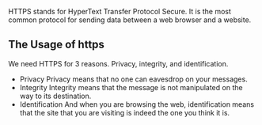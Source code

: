 HTTPS stands for HyperText Transfer Protocol Secure. It is the most common protocol for sending data between a web browser and a website.
## The Usage of https
We need HTTPS for 3 reasons.
Privacy, integrity, and identification.
- Privacy
	Privacy means that no one can eavesdrop on your messages.
- Integrity
	Integrity means that the message is not manipulated on the way to its destination.
- Identification
	And when you are browsing the web, identification means that the site that you are visiting is indeed the one you think it is.